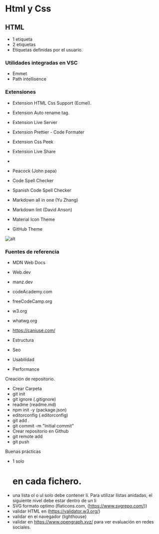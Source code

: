 # Html y Css

## HTML

-   1 etiqueta
-   2 etiquetas
-   Etiquetas definidas por el usuario.

### Utilidades integradas en VSC

-   Emmet
-   Path intellisence

### Extensiones

-   Extension HTML Css Support (Ecmel).
-   Extension Auto rename tag.
-   Extension Live Server
-   Extension Prettier - Code Formater
-   Extension Css Peek
-   Extension Live Share
-

-   Peacock (John papa)
-   Code Spell Checker
-   Spanish Code Spell Checker
-   Markdown all in one (Yu Zhang)
-   Markdown lint (David Anson)
-   Material Icon Theme
-   GitHub Theme

![alt](https://es.wikipedia.org/wiki/Archivo:SVG_logo.svg)

### Fuentes de referencia

-   MDN Web Docs
-   Web.dev
-   manz.dev
-   codeAcademy.com
-   freeCodeCamp.org
-   w3.org
-   whatwg.org
-   https://caniuse.com/

-   Estructura
-   Seo
-   Usabilidad
-   Performance

Creación de repositorio.

-   Crear Carpeta
-   git init
-   git ignore (.gitignore)
-   readme (readme.md)
-   npm init -y (package.json)
-   editorconfig (.editorconfig)
-   git add .
-   git commit -m "Initial commit"
-   Crear repositorio en Github
-   git remote add <nombre> <url>
-   git push <name>

Buenas prácticas

-   1 solo <h1> en cada fichero.
-   una lista ol o ul solo debe contener li. Para utilizar listas anidadas, el siguiente nivel debe estar dentro de un li
-   SVG formato optimo (flaticons.com, (https://www.svgrepo.com/))
-   validar HTML en (https://validator.w3.org/)
-   validar en el navegador (lighthouse)
-   validar en https://www.opengraph.xyz/ para ver evaluación en redes sociales.

